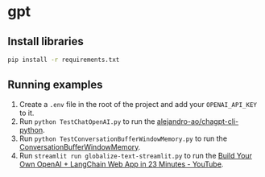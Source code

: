 # gpt

## Install libraries

```bash
pip install -r requirements.txt
```

## Running examples

1. Create a `.env` file in the root of the project and add your `OPENAI_API_KEY` to it.
2. Run `python TestChatOpenAI.py` to run the [alejandro-ao/chagpt-cli-python](https://github.com/alejandro-ao/chagpt-cli-python).
3. Run `python TestConversationBufferWindowMemory.py` to run the [ConversationBufferWindowMemory](https://python.langchain.com/en/latest/modules/memory/types/buffer_window.html).
4. Run `streamlit run globalize-text-streamlit.py` to run the [Build Your Own OpenAI + LangChain Web App in 23 Minutes - YouTube](https://youtu.be/U_eV8wfMkXU).

